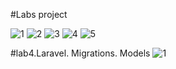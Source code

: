 #Labs project

![1](https://user-images.githubusercontent.com/78722836/111303894-45814380-867f-11eb-94fe-2e449fc4e15a.png)
![2](https://user-images.githubusercontent.com/78722836/111303905-47e39d80-867f-11eb-8055-3f35aa05ddaa.png)
![3](https://user-images.githubusercontent.com/78722836/111303913-49ad6100-867f-11eb-90cb-9267cee7325c.png)
![4](https://user-images.githubusercontent.com/78722836/111303918-4b772480-867f-11eb-9551-d4f29fb8686b.png)
![5](https://user-images.githubusercontent.com/78722836/111303926-4d40e800-867f-11eb-8bee-95730f660989.png)

#lab4.Laravel. Migrations. Models
![1](https://user-images.githubusercontent.com/78722836/111349185-1a144e00-86ab-11eb-973e-884d402c8047.png)
